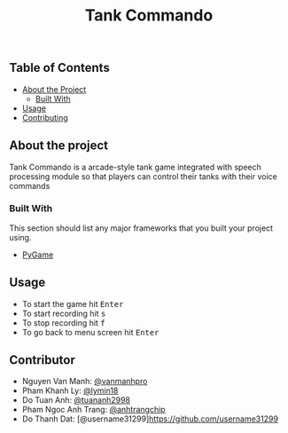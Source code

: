 <h1 align="center"> Tank Commando </h1> <br>

## Table of Contents

* [About the Project](#about-the-project)
  * [Built With](#built-with)
* [Usage](#usage)
* [Contributing](#contributing)

## About the project

Tank Commando is a arcade-style tank game integrated with speech processing module so that players can control their tanks with their voice commands

### Built With

This section should list any major frameworks that you built your project using.

* [PyGame](https://www.pygame.org/news/)

## Usage

* To start the game hit <kbd>Enter</kbd>
* To start recording hit <kbd>s</kbd>
* To stop recording hit <kbd>f</kbd>
* To go back to menu screen hit <kbd>Enter</kbd>

## Contributor

* Nguyen Van Manh: [@vanmanhpro](https://github.com/vanmanhpro)
* Pham Khanh Ly: [@lymin18](https://github.com/lymin18)
* Do Tuan Anh: [@tuananh2998](https://github.com/tuananh2998)
* Pham Ngoc Anh Trang: [@anhtrangchip](https://github.com/anhtrangchip)
* Do Thanh Dat: [@username31299]https://github.com/username31299